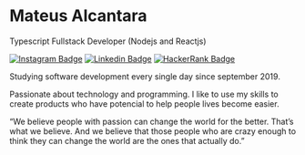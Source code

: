 # Mateus Alcantara

Typescript Fullstack Developer (Nodejs and Reactjs)

[![Instagram Badge](https://img.shields.io/badge/Insta-%40mat.alcantara-%238a3ab9)](https://www.instagram.com/mat.alcantara) 
[![Linkedin Badge](https://img.shields.io/badge/Linkedin-mat--alcantara-%230077b5)](https://www.linkedin.com/in/mat-alcantara/)
[![HackerRank Badge](https://img.shields.io/badge/Hacker%20Rank-%40mateuscastro__al-%2339414E)](https://www.hackerrank.com/mateuscastro_al)
  
Studying software development every single day since september 2019.

Passionate about technology and programming. I like to use my skills to create products who have potencial to help people lives become easier.

“We believe people with passion can change the world for the better. That’s what we believe. And we believe that those people who are crazy enough to think they can change the world are the ones that actually do.”
